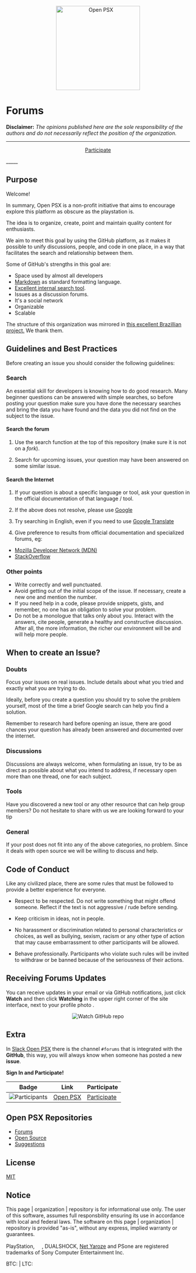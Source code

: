<p align="center"> <img src="https://avatars1.githubusercontent.com/u/25872736?v=3&u=88df305f23ad1777f473a594596f2b2643779408&s=400" alt="Open PSX" width="230" /> </p>

# Forums

**Disclaimer:** _The opinions published here are the sole responsibility of the authors and do not necessarily reflect the position of the organization._
_____
<p align="center">
<a href="https://github.com/open-psx/forums/issues?q=is%3Aissue+is%3Aopen+sort%3Aupdated-desc">Participate</a>
</p>
_____

## Purpose

Welcome!

In summary, Open PSX is a non-profit initiative that aims to encourage explore this platform as obscure as the playstation is. 

The idea is to organize, create, point and maintain quality content for enthusiasts.

We aim to meet this goal by using the GitHub platform, as it makes it possible to unify discussions, people, and code in one place, in a way that facilitates the search and relationship between them.

Some of GitHub's strengths in this goal are:

* Space used by almost all developers
* [Markdown](https://en.wikipedia.org/wiki/Markdown) as standard formatting language.
* [Excellent internal search tool](https://github.com/search?utf8=).
* Issues as a discussion forums.
* It's a social network
* Organizable
* Scalable

The structure of this organization was mirrored in [this excellent Brazillian project.](http://frontendbr.com.br/) 
We thank them.

## Guidelines and Best Practices

Before creating an issue you should consider the following guidelines:

### Search

An essential skill for developers is knowing how to do good research. Many beginner questions can be answered with simple searches, so before posting your question make sure you have done the necessary searches and bring the data you have found and the data you did not find on the subject to the issue.

#### Search the forum

1. Use the search function at the top of this repository (make sure it is not on a *fork*).

2. Search for upcoming issues, your question may have been answered on some similar issue.

#### Search the Internet

1. If your question is about a specific language or tool, ask your question in the official documentation of that language / tool.

2. If the above does not resolve, please use [Google](https://www.google.com)

3. Try searching in English, even if you need to use [Google Translate](https://translate.google.com)

4. Give preference to results from official documentation and specialized forums, eg:
  * [Mozilla Developer Network (MDN)](https://developer.mozilla.org/pt-BR/)
  * [StackOverflow](http://stackoverflow.com/)

### Other points

* Write correctly and well punctuated.
* Avoid getting out of the initial scope of the issue. If necessary, create a new one and mention the number.
* If you need help in a code, please provide snippets, gists, and remember, no one has an obligation to solve your problem.
* Do not be a monologue that talks only about you. Interact with the answers, cite people, generate a healthy and constructive discussion. After all, the more information, the richer our environment will be and will help more people.

## When to create an Issue?

### Doubts

Focus your issues on real issues. Include details about what you tried and exactly what you are trying to do.

Ideally, before you create a question you should try to solve the problem yourself, most of the time a brief Google search can help you find a solution.

Remember to research hard before opening an issue, there are good chances your question has already been answered and documented over the internet.

### Discussions

Discussions are always welcome, when formulating an issue, try to be as direct as possible about what you intend to address, if necessary open more than one thread, one for each subject.

### Tools

Have you discovered a new tool or any other resource that can help group members? Do not hesitate to share with us we are looking forward to your tip

### General

If your post does not fit into any of the above categories, no problem. Since it deals with open source we will be willing to discuss and help.

## Code of Conduct

Like any civilized place, there are some rules that must be followed to provide a better experience for everyone.

* Respect to be respected. Do not write something that might offend someone. Reflect if the text is not aggressive / rude before sending.

* Keep criticism in ideas, not in people.

* No harassment or discrimination related to personal characteristics or choices, as well as bullying, sexism, racism or any other type of action that may cause embarrassment to other participants will be allowed.

* Behave professionally. Participants who violate such rules will be invited to withdraw or be banned because of the seriousness of their actions.

## Receiving Forums Updates

You can receive updates in your email or via GitHub notifications, just click **Watch** and then click **Watching** in the upper right corner of the site interface, next to your profile photo .

<p align="center">
  <img src="https://help.github.com/assets/images/help/notifications/watcher_picker.gif" alt="Watch GitHub repo"/>
</p>

## Extra

In [Slack Open PSX](http://open-psx.slack.com) there is the channel `#forums` that is integrated with the **GitHub**, this way, you will always know when someone has posted a new **issue**.

**Sign In and Participate!**

Badge | Link | Participate
----- | ---- | ----------
![Participants](https://open-psx.herokuapp.com/badge.svg) | [Open PSX](https://open-psx.slack.com) | [Participate](https://open-psx.herokuapp.com)

## Open PSX Repositories

- [Forums]()
- [Open Source](https://github.com/frontendbr/open-source)
- [Suggestions](https://github.com/frontendbr/sugestoes)

## License

[MIT](https://raw.githubusercontent.com/frontendbr/forum/master/LICENSE)

## Notice

This page | organization | repository is for informational use only. The user of this software, assumes full responsbility ensuring its use in accordance with local and federal laws. The software on this page | organization | repository is provided "as-is", without any express, implied warranty or guarantees. 

PlayStation, <img src="http://vignette3.wikia.nocookie.net/playstationallstarsbattleroyale/images/b/bd/PS_buttons.png/revision/latest?cb=20140515142115" height="16">, DUALSHOCK, [Net Yaroze](https://en.wikipedia.org/wiki/Net_Yaroze) and PSone are registered trademarks of Sony Computer Entertainment Inc.

BTC: | LTC:  
